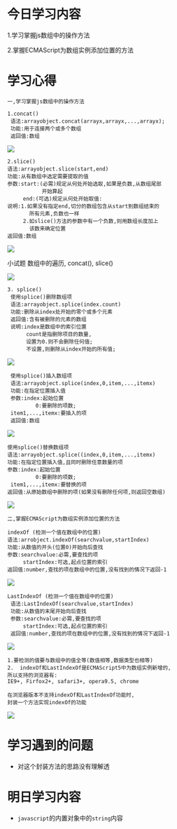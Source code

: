 # 今日学习内容

1.学习掌握js数组中的操作方法

2.掌握ECMAScript为数组实例添加位置的方法

# 学习心得

    一,学习掌握js数组中的操作方法
    
    1.concat()
     语法:arrayobject.concat(arrayx,arrayx,...,arrayx);
     功能:用于连接两个或多个数组
     返回值:数组

![](https://graph.baidu.com/resource/1014e50908ac9fcd561f201555067299.jpg)   
 
    2.slice()
    语法:arrayobject.slice(start,end)
    功能:从有数组中选定需要提取的值
    参数:start:(必需)规定从何处开始选取,如果是负数,从数组尾部
               开始算起
         end:(可选)规定从何处开始取值:
    说明:1.如果没有指定end,切分的数组包含从start到数组结束的
           所有元素,负数也一样     
         2.如slice()方法的参数中有一个负数,则用数组长度加上
           该数来确定位置  
    返回值:数组
    
![](https://graph.baidu.com/resource/1019c7e15b3343ea919ce01555068203.jpg)    

 小试题 数组中的遍历, concat(), slice()
 
 ![](https://graph.baidu.com/resource/101207253905f50e5db2201555076596.jpg)
  
    3. splice()
     使用splice()删除数组项
     语法:arrayobject.splice(index.count)
     功能:删除从index处开始的零个或多个元素
     返回值:含有被删除的元素的数组
     说明:index是数组中的索引位置
          count是指删除项目的数量,
          设置为0.则不会删除任何值;
          不设置,则删除从index开始的所有值;
        
![](https://graph.baidu.com/resource/10161632e89bc4508370201555077189.jpg)

     使用splice()插入数组项
     语法:arrayobject.splice(index,0,item,...,itemx)
     功能:在指定位置插入值
     参数:index:起始位置
             0:要删除的项数;
     item1,...,itemx:要插入的项
     返回值:数组
     
![](https://graph.baidu.com/resource/101557b361665441a312701555077517.jpg)    

    使用splice()替换数组项
    语法:arrayobject.splice((index,0,item,...,itemx)
    功能:在指定位置插入值,且同时删除任意数量的项
    参数:index:起始位置
             0:要删除的项数;
     item1,...,itemx:要替换的项
    返回值:从原始数组中删除的项(如果没有删除任何项,则返回空数组)

![](https://graph.baidu.com/resource/101ba8db785e3829280be01555077975.jpg)     

    二,掌握ECMAScript为数组实例添加位置的方法
    
    indexOf (检测一个值在数组中的位置)
    语法:arrobject.indexOf(searchvalue,startIndex)
    功能:从数值的开头(位置0)开始向后查找
    参数:searchvalue:必需,要查找的项
         startIndex:可选,起点位置的索引
    返回值:number,查找的项在数组中的位置,没有找到的情况下返回-1
    
![](https://graph.baidu.com/resource/10142ce583f915750401001555078423.jpg)  

    LastIndexOf (检测一个值在数组中的位置)
     语法:LastIndexOf(searchvalue,startIndex)
     功能:从数值的末尾开始向后查找
     参数:searchvalue:必需,要查找的项
         startIndex:可选,起点位置的索引
     返回值:number,查找的项在数组中的位置,没有找到的情况下返回-1
    
![](https://graph.baidu.com/resource/101f4851fcf1408430b1e01555078719.jpg)    

    1.要检测的值要与数组中的值全等(数值相等,数据类型也相等)
    2.  indexOf和LastIndexOf是ECMAScript5中为数组实例新增的,
    所以支持的浏览器有:
    IE9+, Firfox2+, safari3+, opera9.5, chrome
    
    在浏览器版本不支持indexOf和LastIndexOf功能时,
    封装一个方法实现indexOf的功能
    
![](https://graph.baidu.com/resource/101d7199367634658cf8501555079347.jpg)    

# 学习遇到的问题

* 对这个封装方法的思路没有理解透

# 明日学习内容

* `javascript`的内置对象中的`string`内容